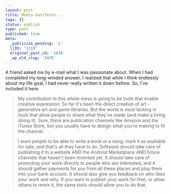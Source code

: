 ```yaml
---
layout: post
title: Media manifesto...
tags: []
status: publish
type: post
published: true
meta:
  _publicize_pending: '1'
  ljID: '1119'
  original_post_id: '1476'
  _wp_old_slug: '1476'
---
```

A friend asked me by e-mail what I was passionate about.  When I had completed my long-winded answer, I realized that while I think endlessly about my life goal, I had never really written it down before.  So, I've included it here.

> My contribution to this whole mess is going to be tools that enable creative expression.  So far it's been the direct creation of art - generative art and game libraries.  But the world is <em>most</em> lacking in tools that allow people to share what they've made (and make a living doing it).  Sure, there are publication channels like Amazon and the iTunes Store, but you usually have to design what you're making to fit the channel.
> 
> I want people to be able to write a book or a song, mark it as available for sale, and that's all they have to do.  Software should take care of publishing it to a website AND the Android Marketplace AND future channels that haven't been invented yet.  It should take care of promoting your work directly to people who are interested, and it should gather payments for you from all these places and plop them into your bank account.  It should also give you feedback on who likes your work and why.  If you want to publish your work for free, or allow others to remix it, the same tools should allow you to do that.